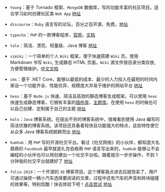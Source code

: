 - `Young`：基于 Tornado 框架、`MongoDB` 数据库，写的功能丰富的社区项目。适合学习如何创建社区类 `Web App` [地址](https://github.com/shiyanhui/Young/blob/master/README_CN.md)

- `discourse`：`Ruby` 语言写的论坛，百分之百开源、免费。[地址](https://github.com/discourse/discourse)

- `typecho`：`PHP` 的一款博客程序，[官网](http://typecho.org/)，[文档](http://docs.typecho.org/doku.php)

- `tale`：简洁、漂亮、轻量级、Java 博客 [地址](https://github.com/otale/tale)

- `simiki`：一个简单的个人 `Wiki` 框架，便于快速搭建 `Wiki` 页。使用 Markdown 书写 `Wiki`, 生成静态 HTML 页面。`Wiki` 源文件按目录分类存放, 方便管理维护。[中文文档](http://simiki.org/zh-docs/)

- `cms`：基于 .NET Core，能够以最低的成本、最少的人力投入在最短的时间内架设一个功能齐全、性能优异、规模庞大并易于维护的网站平台 [地址](https://github.com/siteserver/cms)

- `hexo`：基于 `Node.js` 快速、简洁且高效的静态博客生成框架。可以使用 `hexo` 快速生成静态博客，它拥有丰富的[插件库](https://hexo.io/plugins/)、[主题库](https://hexo.io/themes/)。在使用 `hexo` 的时候也可以自己创建、定制属于自己的主题 [地址](https://github.com/hexojs/hexo)

- `halo`：`Java` 博客系统。在层出不穷的博客系统中，很难看到使用 Java 编写的简洁优雅的博客系统。该项目还具备着轻快且功能强大的特点，这些特性使它从众多 Java 博客系统脱颖而出 [地址](https://github.com/halo-dev/halo)

- `humhub`：用 `PHP` 写的开源社交平台。看过《社交网络》的小伙伴，都知道大名鼎鼎的 `Facebook` 最早就是扎克伯格用 `PHP` 语言写出来的，`humhub` 能够让不会编程的小伙伴也可以用创建出一个社交平台啦。跟着提示一步步操作，不到 1 分钟我的社交平台就建好了 [地址](https://github.com/humhub/humhub)

- `folio-2019`：一个开源的 `3D` 博客项目。这个博客我点进去后就惊呆了，用户可通过操控一辆小汽车选择要阅读的文章，过程中还有汽车的声音和砖块碰撞的效果等，特别炫酷！快去体验下吧！[点击尝试](https://bruno-simon.com/) [地址](https://hellogithub.com/periodical/statistics/click/?target=https://github.com/brunosimon/folio-2019)
